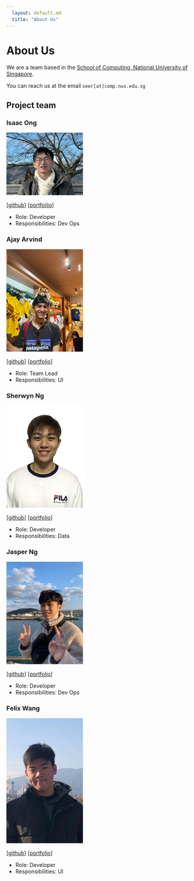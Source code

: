 ```yaml
---
  layout: default.md
  title: "About Us"
---
```


# About Us

We are a team based in the [School of Computing, National University of Singapore](http://www.comp.nus.edu.sg).

You can reach us at the email `seer[at]comp.nus.edu.sg`

## Project team

### Isaac Ong

<img src="images/cocoanautz.png" width="200px">

[[github](https://github.com/cocoanautz)]
[[portfoilio](team/isaac.md)]

- Role: Developer
- Responsibilities: Dev Ops

### Ajay Arvind

<img src="images/ajayarvind2207.png" width="200px">

[[github](https://github.com/AjayArvind2207)]
[[portfolio](team/ajay.md)]

- Role: Team Lead
- Responsibilities: UI

### Sherwyn Ng

<img src="images/sherwynng.png" width="200px">

[[github](http://github.com/SherwynNg)] [[portfolio](team/sherwyn.md)]

- Role: Developer
- Responsibilities: Data

### Jasper Ng

<img src="images/jasperng-nus.png" width="200px">

[[github](https://github.com/jasperng-nus)]
[[portfolio](team/jasper.md)]

- Role: Developer
- Responsibilities: Dev Ops

### Felix Wang

<img src="images/xilef121.png" width="200px">

[[github](http://github.com/xilef121)]
[[portfolio](team/xilef121)]

- Role: Developer
- Responsibilities: UI
